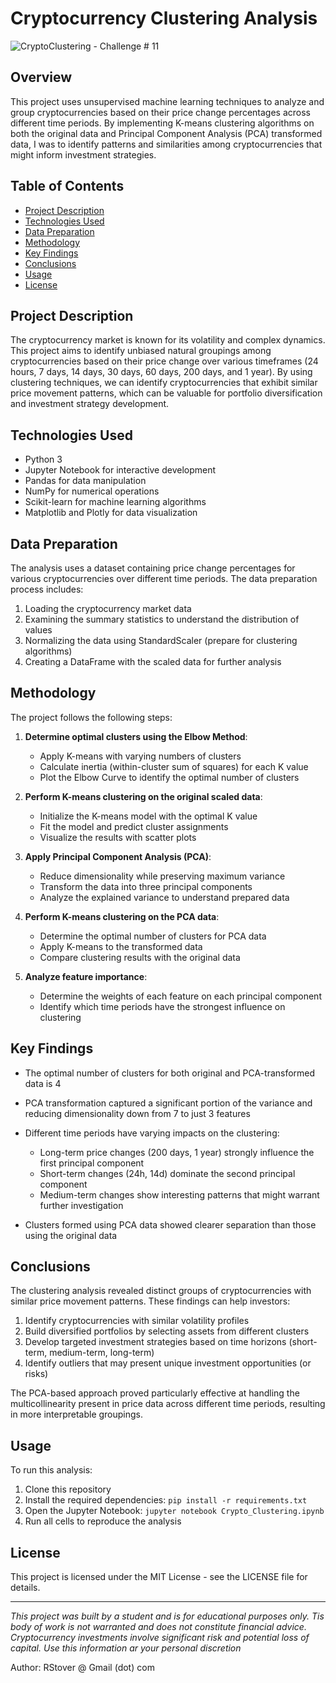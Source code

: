 # Cryptocurrency Clustering Analysis

![CryptoClustering - Challenge # 11](/crypto-dataframe.svg)

## Overview

This project uses unsupervised machine learning techniques to analyze and group cryptocurrencies based on their price change percentages across different time periods. 
By implementing K-means clustering algorithms on both the original data and Principal Component Analysis (PCA) transformed data, I was to identify patterns and similarities among cryptocurrencies that might inform investment strategies.

## Table of Contents

- [Project Description](#project-description)
- [Technologies Used](#technologies-used)
- [Data Preparation](#data-preparation)
- [Methodology](#methodology)
- [Key Findings](#key-findings)
- [Conclusions](#conclusions)
- [Usage](#usage)
- [License](#license)

## Project Description

The cryptocurrency market is known for its volatility and complex dynamics. 
This project aims to identify unbiased natural groupings among cryptocurrencies based on their price change over various timeframes (24 hours, 7 days, 14 days, 30 days, 60 days, 200 days, and 1 year). 
By using clustering techniques, we can identify cryptocurrencies that exhibit similar price movement patterns, which can be valuable for portfolio diversification and investment strategy development.

## Technologies Used

- Python 3
- Jupyter Notebook for interactive development
- Pandas for data manipulation
- NumPy for numerical operations
- Scikit-learn for machine learning algorithms
- Matplotlib and Plotly for data visualization


## Data Preparation

The analysis uses a dataset containing price change percentages for various cryptocurrencies over different time periods. 
The data preparation process includes:

1. Loading the cryptocurrency market data
2. Examining the summary statistics to understand the distribution of values
3. Normalizing the data using StandardScaler (prepare for clustering algorithms)
4. Creating a DataFrame with the scaled data for further analysis

## Methodology

The project follows the following steps:

1. **Determine optimal clusters using the Elbow Method**:
   - Apply K-means with varying numbers of clusters
   - Calculate inertia (within-cluster sum of squares) for each K value
   - Plot the Elbow Curve to identify the optimal number of clusters

2. **Perform K-means clustering on the original scaled data**:
   - Initialize the K-means model with the optimal K value
   - Fit the model and predict cluster assignments
   - Visualize the results with scatter plots

3. **Apply Principal Component Analysis (PCA)**:
   - Reduce dimensionality while preserving maximum variance
   - Transform the data into three principal components
   - Analyze the explained variance to understand prepared data

4. **Perform K-means clustering on the PCA data**:
   - Determine the optimal number of clusters for PCA data
   - Apply K-means to the transformed data
   - Compare clustering results with the original data

5. **Analyze feature importance**:
   - Determine the weights of each feature on each principal component
   - Identify which time periods have the strongest influence on clustering

## Key Findings

- The optimal number of clusters for both original and PCA-transformed data is 4
- PCA transformation captured a significant portion of the variance and reducing dimensionality down from 7 to just 3 features
- Different time periods have varying impacts on the clustering:
  - Long-term price changes (200 days, 1 year) strongly influence the first principal component
  - Short-term changes (24h, 14d) dominate the second principal component
  - Medium-term changes show interesting patterns that might warrant further investigation

- Clusters formed using PCA data showed clearer separation than those using the original data

## Conclusions

The clustering analysis revealed distinct groups of cryptocurrencies with similar price movement patterns. 
These findings can help investors:

1. Identify cryptocurrencies with similar volatility profiles
2. Build diversified portfolios by selecting assets from different clusters
3. Develop targeted investment strategies based on time horizons (short-term, medium-term, long-term)
4. Identify outliers that may present unique investment opportunities (or risks)

The PCA-based approach proved particularly effective at handling the multicollinearity present in price data across different time periods, resulting in more interpretable groupings.

## Usage

To run this analysis:

1. Clone this repository
2. Install the required dependencies: `pip install -r requirements.txt`
3. Open the Jupyter Notebook: `jupyter notebook Crypto_Clustering.ipynb`
4. Run all cells to reproduce the analysis

## License

This project is licensed under the MIT License - see the LICENSE file for details.

---

*This project was built by a student and is for educational purposes only.  Tis body of work is not warranted and does not constitute financial advice. Cryptocurrency investments involve significant risk and potential loss of capital.  Use this information ar your personal discretion*

Author: RStover @ Gmail (dot) com
